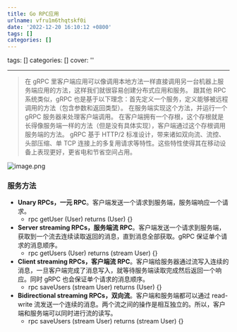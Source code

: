 ```yaml
---
title: Go RPC应用
urlname: vfru1m6thqtskf0i
date: '2022-12-20 16:10:12 +0800'
tags: []
categories: []
---
```


tags: []
categories: []
cover: ''

---

> 在 gRPC 里客户端应用可以像调用本地方法一样直接调用另一台机器上服务端应用的方法，这样我们就很容易创建分布式应用和服务。
> 跟其他 RPC 系统类似，gRPC 也是基于以下理念：首先定义一个服务，定义能够被远程调用的方法（包含参数和返回类型）。
> 在服务端实现这个方法，并运行一个 gRPC 服务器来处理客户端调用。
> 在客户端拥有一个存根，这个存根就是长得像服务端一样的方法（但是没有具体实现），客户端通过这个存根调用服务端的方法。
> gRPC 基于 HTTP/2 标准设计，带来诸如双向流、流控、头部压缩、单 TCP 连接上的多复用请求等特性。这些特性使得其在移动设备上表现更好，更省电和节省空间占用。

![image.png](https://cdn.nlark.com/yuque/0/2022/png/25799318/1672452779668-42b12f36-7923-437e-9103-e9dcf2fb4634.png#averageHue=%23fefefc&clientId=ud204eaa6-653d-4&crop=0&crop=0&crop=1&crop=1&from=paste&height=453&id=ucc9487c2&margin=%5Bobject%20Object%5D&name=image.png&originHeight=905&originWidth=1440&originalType=binary∶=1&rotation=0&showTitle=false&size=356232&status=done&style=none&taskId=ub2243e7f-fe83-4121-b22a-9378975f1fa&title=&width=720)

### 服务方法

- **Unary RPCs，一元 RPC**。客户端发送一个请求到服务端，服务端响应一个请求。
  - rpc getUser (User) returns (User) {}
- **Server streaming RPCs，服务端流 RPC**。客户端发送一个请求到服务端，获取到一个流去连续读取返回的消息，直到消息全部获取。gRPC 保证单个请求的消息顺序。
  - rpc getUsers (User) returns (stream User) {}
- **Client streaming RPCs，客户端流 RPC**。客户端给服务器通过流写入连续的消息，一旦客户端完成了消息写入，就等待服务端读取完成然后返回一个响应。同时 gRPC 也会保证单个请求的消息顺序。
  - rpc saveUsers (stream User) returns (User) {}
- **Bidirectional streaming RPCs，双向流**。客户端和服务端都可以通过 read-write 流发送一个连续的消息。两个流之间的操作是相互独立的。所以，客户端和服务端可以同时进行流的读写。
  - rpc saveUsers (stream User) returns (stream User) {}
